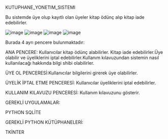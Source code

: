 KUTUPHANE_YONETIM_SISTEMI

Bu sistemde üye olup kayıtlı olan üyeler kitap ödünç alıp kitap iade edebilirler.

![image](https://github.com/gizem291903/K-t-phane-Uygulamas-/assets/148044150/a51c4324-d360-4561-a6a9-d3ba464c5d04)
![image](https://github.com/gizem291903/K-t-phane-Uygulamas-/assets/148044150/b8eb696a-dfb6-4102-9bb3-5167cf3e6f29)
![image](https://github.com/gizem291903/K-t-phane-Uygulamas-/assets/148044150/796da1c8-2b94-41da-b4d0-638c100b5e16)
![image](https://github.com/gizem291903/K-t-phane-Uygulamas-/assets/148044150/7fc46cff-bbdd-4ee0-b03a-0c23c5773642)

Burada 4 ayrı pencere bulunmaktadır:

ANA PENCERE: Kullanıcılar kitap ödünç alabilirler. Kitap iade edebilirler.Üye olabilir ve üyeliklerini iptal edebilirler.Kullanım kılavuzundan sistemin nasıl kullanılacağı hakkında bilgi shibi olabilirler.

ÜYE OL PENCERESİ:Kullanıcılar bilgilerini girerek üye olabilirler.

ÜYELİK İPTAL ETME PENCERESİ: Kullanıcılar üyeliklerini iptal edebilirler.

KULLANIM KILAVUZU PENCERESİ: Kullanım kılavuzunu gösterir.

GEREKLİ UYGULAMALAR:

PYTHON
SQLİTE

GEREKLİ PYTHON KÜTÜPHANELERİ:

TKİNTER

